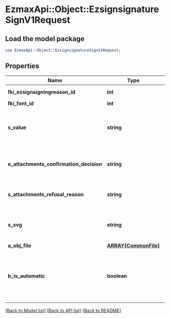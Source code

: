 # EzmaxApi::Object::EzsignsignatureSignV1Request

## Load the model package
```perl
use EzmaxApi::Object::EzsignsignatureSignV1Request;
```

## Properties
Name | Type | Description | Notes
------------ | ------------- | ------------- | -------------
**fki_ezsignsigningreason_id** | **int** | The unique ID of the Ezsignsigningreason | [optional] 
**fki_font_id** | **int** | The unique ID of the Font | [optional] 
**s_value** | **string** | The value required for the Ezsignsignature.  This can only be set if eEzsignsignatureType is **City**, **FieldText** or **FieldTextarea** | [optional] 
**e_attachments_confirmation_decision** | **string** | Whether the attachment are accepted or refused.  This can only be set if eEzsignsignatureType is **AttachmentsConfirmation** | [optional] 
**s_attachments_refusal_reason** | **string** | The reason of refused.  This can only be set if eEzsignsignatureType is **AttachmentsConfirmation** | [optional] 
**s_svg** | **string** | The SVG of the signature.  This can only be set if eEzsignsignatureType is **Signature**/**Initials** and **bIsAutomatic** is false | [optional] 
**a_obj_file** | [**ARRAY[CommonFile]**](CommonFile.md) |  | [optional] 
**b_is_automatic** | **boolean** | Indicates if the Ezsignsignature was part of an automatic process or not.  This can only be true if eEzsignsignatureType is **Acknowledgement**, **City**, **Signature**, **Initials** or **Stamp**.  | 

[[Back to Model list]](../README.md#documentation-for-models) [[Back to API list]](../README.md#documentation-for-api-endpoints) [[Back to README]](../README.md)



